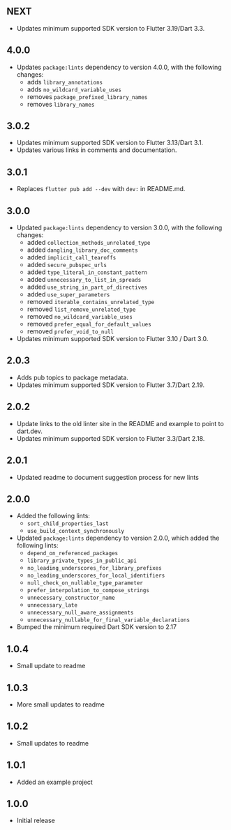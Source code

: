 ## NEXT

- Updates minimum supported SDK version to Flutter 3.19/Dart 3.3.

## 4.0.0

- Updates `package:lints` dependency to version 4.0.0, with the following changes:
  - adds `library_annotations`
  - adds `no_wildcard_variable_uses`
  - removes `package_prefixed_library_names`
  - removes `library_names`

## 3.0.2

- Updates minimum supported SDK version to Flutter 3.13/Dart 3.1.
- Updates various links in comments and documentation.

## 3.0.1

- Replaces `flutter pub add --dev` with `dev:` in README.md.

## 3.0.0

- Updated `package:lints` dependency to version 3.0.0, with the following changes:
  - added `collection_methods_unrelated_type`
  - added `dangling_library_doc_comments`
  - added `implicit_call_tearoffs`
  - added `secure_pubspec_urls`
  - added `type_literal_in_constant_pattern`
  - added `unnecessary_to_list_in_spreads`
  - added `use_string_in_part_of_directives`
  - added `use_super_parameters`
  - removed `iterable_contains_unrelated_type`
  - removed `list_remove_unrelated_type`
  - removed `no_wildcard_variable_uses`
  - removed `prefer_equal_for_default_values`
  - removed `prefer_void_to_null`
- Updates minimum supported SDK version to Flutter 3.10 / Dart 3.0.

## 2.0.3

- Adds pub topics to package metadata.
- Updates minimum supported SDK version to Flutter 3.7/Dart 2.19.

## 2.0.2

- Update links to the old linter site in the README and example to point to dart.dev.
- Updates minimum supported SDK version to Flutter 3.3/Dart 2.18.

## 2.0.1

- Updated readme to document suggestion process for new lints

## 2.0.0

- Added the following lints:
  - `sort_child_properties_last`
  - `use_build_context_synchronously`
- Updated `package:lints` dependency to version 2.0.0, which added the following lints:
  - `depend_on_referenced_packages`
  - `library_private_types_in_public_api`
  - `no_leading_underscores_for_library_prefixes`
  - `no_leading_underscores_for_local_identifiers`
  - `null_check_on_nullable_type_parameter`
  - `prefer_interpolation_to_compose_strings`
  - `unnecessary_constructor_name`
  - `unnecessary_late`
  - `unnecessary_null_aware_assignments`
  - `unnecessary_nullable_for_final_variable_declarations`
- Bumped the minimum required Dart SDK version to 2.17

## 1.0.4

- Small update to readme

## 1.0.3

- More small updates to readme

## 1.0.2

- Small updates to readme

## 1.0.1

- Added an example project

## 1.0.0

- Initial release
